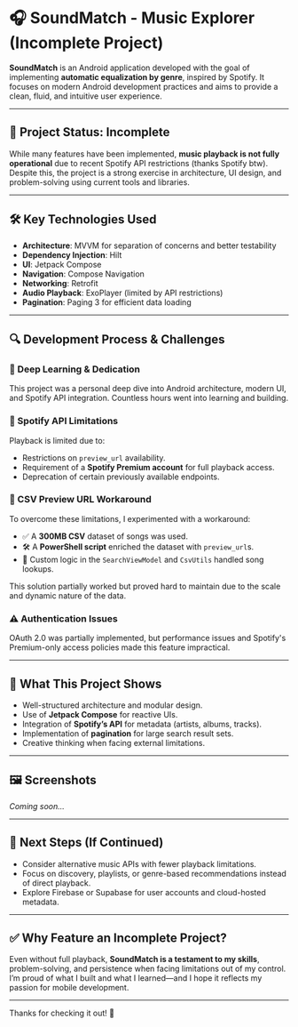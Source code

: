 # 🎧 SoundMatch - Music Explorer (Incomplete Project)

**SoundMatch** is an Android application developed with the goal of implementing **automatic equalization by genre**, inspired by Spotify. It focuses on modern Android development practices and aims to provide a clean, fluid, and intuitive user experience.

---

## 🚧 Project Status: Incomplete

While many features have been implemented, **music playback is not fully operational** due to recent Spotify API restrictions (thanks Spotify btw). Despite this, the project is a strong exercise in architecture, UI design, and problem-solving using current tools and libraries.

---

## 🛠️ Key Technologies Used

- **Architecture**: MVVM for separation of concerns and better testability
- **Dependency Injection**: Hilt
- **UI**: Jetpack Compose
- **Navigation**: Compose Navigation
- **Networking**: Retrofit
- **Audio Playback**: ExoPlayer (limited by API restrictions)
- **Pagination**: Paging 3 for efficient data loading

---

## 🔍 Development Process & Challenges

### 🎯 Deep Learning & Dedication
This project was a personal deep dive into Android architecture, modern UI, and Spotify API integration. Countless hours went into learning and building.

### 🔐 Spotify API Limitations
Playback is limited due to:
- Restrictions on `preview_url` availability.
- Requirement of a **Spotify Premium account** for full playback access.
- Deprecation of certain previously available endpoints.

### 🧪 CSV Preview URL Workaround
To overcome these limitations, I experimented with a workaround:
- ✅ A **300MB CSV** dataset of songs was used.
- 🛠️ A **PowerShell script** enriched the dataset with `preview_url`s.
- 🔎 Custom logic in the `SearchViewModel` and `CsvUtils` handled song lookups.

This solution partially worked but proved hard to maintain due to the scale and dynamic nature of the data.

### ⚠️ Authentication Issues
OAuth 2.0 was partially implemented, but performance issues and Spotify's Premium-only access policies made this feature impractical.

---

## 🔬 What This Project Shows

- Well-structured architecture and modular design.
- Use of **Jetpack Compose** for reactive UIs.
- Integration of **Spotify’s API** for metadata (artists, albums, tracks).
- Implementation of **pagination** for large search result sets.
- Creative thinking when facing external limitations.

---

## 🖼️ Screenshots
*Coming soon...*

---

## 🔮 Next Steps (If Continued)

- Consider alternative music APIs with fewer playback limitations.
- Focus on discovery, playlists, or genre-based recommendations instead of direct playback.
- Explore Firebase or Supabase for user accounts and cloud-hosted metadata.

---

## ✅ Why Feature an Incomplete Project?

Even without full playback, **SoundMatch is a testament to my skills**, problem-solving, and persistence when facing limitations out of my control. I’m proud of what I built and what I learned—and I hope it reflects my passion for mobile development.

---

Thanks for checking it out! 🙌

